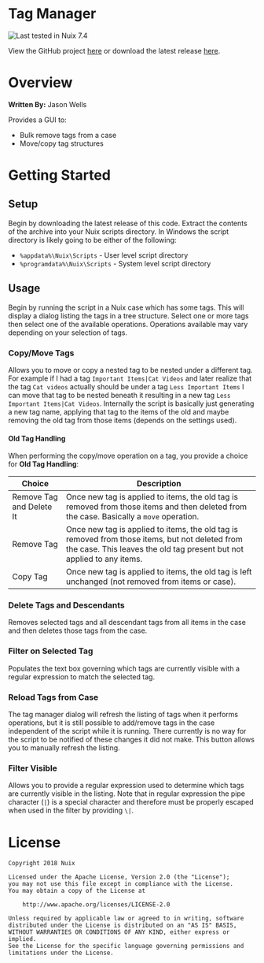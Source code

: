 Tag Manager
===========

![Last tested in Nuix 7.4](https://img.shields.io/badge/Nuix-7.4-green.svg)

View the GitHub project [here](https://github.com/Nuix/Tag-Manager) or download the latest release [here](https://github.com/Nuix/Tag-Manager/releases).

# Overview

**Written By:** Jason Wells

Provides a GUI to:
- Bulk remove tags from a case
- Move/copy tag structures

# Getting Started

## Setup

Begin by downloading the latest release of this code.  Extract the contents of the archive into your Nuix scripts directory.  In Windows the script directory is likely going to be either of the following:

- `%appdata%\Nuix\Scripts` - User level script directory
- `%programdata%\Nuix\Scripts` - System level script directory

## Usage

Begin by running the script in a Nuix case which has some tags.  This will display a dialog listing the tags in a tree structure.  Select one or more tags then select one of the available operations.  Operations available may vary depending on your selection of tags.

### Copy/Move Tags

Allows you to move or copy a nested tag to be nested under a different tag.  For example if I had a tag `Important Items|Cat Videos` and later realize that the tag `Cat videos` actually should be under a tag `Less Important Items` I can move that tag to be nested beneath it resulting in a new tag `Less Important Items|Cat Videos`.  Internally the script is basically just generating a new tag name, applying that tag to the items of the old and maybe removing the old tag from those items (depends on the settings used).

#### Old Tag Handling

When performing the copy/move operation on a tag, you provide a choice for **Old Tag Handling**:

| Choice | Description |
|--------|-------------|
| Remove Tag and Delete It | Once new tag is applied to items, the old tag is removed from those items and then deleted from the case. Basically a `move` operation. |
| Remove Tag | Once new tag is applied to items, the old tag is removed from those items, but not deleted from the case.  This leaves the old tag present but not applied to any items. |
| Copy Tag | Once new tag is applied to items, the old tag is left unchanged (not removed from items or case). |

### Delete Tags and Descendants

Removes selected tags and all descendant tags from all items in the case and then deletes those tags from the case.

### Filter on Selected Tag

Populates the text box governing which tags are currently visible with a regular expression to match the selected tag.

### Reload Tags from Case

The tag manager dialog will refresh the listing of tags when it performs operations, but it is still possible to add/remove tags in the case independent of the script while it is running.  There currently is no way for the script to be notified of these changes it did not make.  This button allows you to manually refresh the listing.

### Filter Visible

Allows you to provide a regular expression used to determine which tags are currently visible in the listing.  Note that in regular expression the pipe character (`|`) is a special character and therefore must be properly escaped when used in the filter by providing `\|`.

# License

```
Copyright 2018 Nuix

Licensed under the Apache License, Version 2.0 (the "License");
you may not use this file except in compliance with the License.
You may obtain a copy of the License at

    http://www.apache.org/licenses/LICENSE-2.0

Unless required by applicable law or agreed to in writing, software
distributed under the License is distributed on an "AS IS" BASIS,
WITHOUT WARRANTIES OR CONDITIONS OF ANY KIND, either express or implied.
See the License for the specific language governing permissions and
limitations under the License.
```